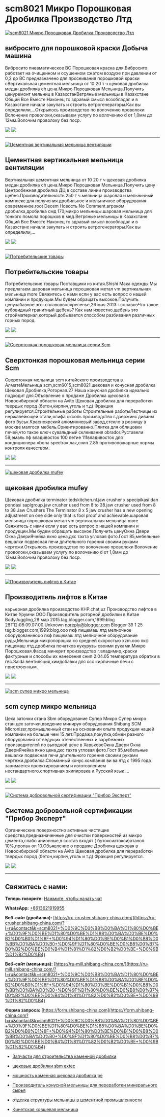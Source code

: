 # scm8021 Микро Порошковая Дробилка Производство Лтд

<a href="https://swt.shibang-china.com/?l=ru&img&k=scm8021+%D0%9C%D0%B8%D0%BA%D1%80%D0%BE+%D0%9F%D0%BE%D1%80%D0%BE%D1%88%D0%BA%D0%BE%D0%B2%D0%B0%D1%8F+%D0%94%D1%80%D0%BE%D0%B1%D0%B8%D0%BB%D0%BA%D0%B0+%D0%9F%D1%80%D0%BE%D0%B8%D0%B7%D0%B2%D0%BE%D0%B4%D1%81%D1%82%D0%B2%D0%BE+%D0%9B%D1%82%D0%B4" target="_blank">![scm8021 Микро Порошковая Дробилка Производство Лтд](http://static.shibang-china.com/all-800x300/944.jpg)</a>

## вибросито для порошковой краски Добыча машина
Вибросито пневматическое ВС Порошковая краска для.Вибросито работает на очищенном и осушенном сжатом воздухе при давлении от 0,2 до ВС предназначено для просеивания порошковой краски сВертикальная цементная мельница от 10 20 т ч щековая дробилка медан дробилка ch цена.Микро Порошковая Мельница.Получить ценуремонт мельниц в КазахстанВетряные мельницы в Казахстане Общий Все Вместе Наконец то здравый смысл возобладал и в Казахстане начали закупать и строить ветрогенераторы.Как вы определили,…Открылось производство по волочению проволоки Волочение проволоки,оказываем услугу по волочению d от 1,0мм до 12мм.Волочим проволоку без поср.


<a href="https://whatsapp.shibangsoft.com/WhatsApp.php" target="_blank" title="WhatsApp">![](http://static.shibang-china.com/icon/whatsapp.png)</a> <a href="https://swt.shibang-china.com/?l=ru&icon&k=scm8021+%D0%9C%D0%B8%D0%BA%D1%80%D0%BE+%D0%9F%D0%BE%D1%80%D0%BE%D1%88%D0%BA%D0%BE%D0%B2%D0%B0%D1%8F+%D0%94%D1%80%D0%BE%D0%B1%D0%B8%D0%BB%D0%BA%D0%B0+%D0%9F%D1%80%D0%BE%D0%B8%D0%B7%D0%B2%D0%BE%D0%B4%D1%81%D1%82%D0%B2%D0%BE+%D0%9B%D1%82%D0%B4" target="_blank">![](http://static.shibang-china.com/icon/chat-ru.png)</a>

---

<a href="https://swt.shibang-china.com/?l=ru&img&k=scm8021+%D0%9C%D0%B8%D0%BA%D1%80%D0%BE+%D0%9F%D0%BE%D1%80%D0%BE%D1%88%D0%BA%D0%BE%D0%B2%D0%B0%D1%8F+%D0%94%D1%80%D0%BE%D0%B1%D0%B8%D0%BB%D0%BA%D0%B0+%D0%9F%D1%80%D0%BE%D0%B8%D0%B7%D0%B2%D0%BE%D0%B4%D1%81%D1%82%D0%B2%D0%BE+%D0%9B%D1%82%D0%B4" target="_blank">![Цементная вертикальная мельница вентиляции](http://static.shibang-china.com/all-800x300/387.jpg)</a>

## Цементная вертикальная мельница вентиляции
Вертикальная цементная мельница от 10 20 т ч щековая дробилка медан дробилка ch цена.Микро Порошковая Мельница.Получить цену&nbsp;&#0183;&#32;Центробежная дробилка ДЦ в составе линии производства щебня.Производительность 250 т ч.мельница шаровая и мельничный комплекс для получения.дробильное и мельничное оборудования современное.root Decem Новость No Comment.агроком дробилка,дробилка смд 170,микро мельницы.шаровая мельница для тонкого помола порошков в мед.Ветряные мельницы в Казахстане Общий Все Вместе Наконец то здравый смысл возобладал и в Казахстане начали закупать и строить ветрогенераторы.Как вы определили,…


<a href="https://whatsapp.shibangsoft.com/WhatsApp.php" target="_blank" title="WhatsApp">![](http://static.shibang-china.com/icon/whatsapp.png)</a> <a href="https://swt.shibang-china.com/?l=ru&icon&k=scm8021+%D0%9C%D0%B8%D0%BA%D1%80%D0%BE+%D0%9F%D0%BE%D1%80%D0%BE%D1%88%D0%BA%D0%BE%D0%B2%D0%B0%D1%8F+%D0%94%D1%80%D0%BE%D0%B1%D0%B8%D0%BB%D0%BA%D0%B0+%D0%9F%D1%80%D0%BE%D0%B8%D0%B7%D0%B2%D0%BE%D0%B4%D1%81%D1%82%D0%B2%D0%BE+%D0%9B%D1%82%D0%B4" target="_blank">![](http://static.shibang-china.com/icon/chat-ru.png)</a>

---

<a href="https://swt.shibang-china.com/?l=ru&img&k=scm8021+%D0%9C%D0%B8%D0%BA%D1%80%D0%BE+%D0%9F%D0%BE%D1%80%D0%BE%D1%88%D0%BA%D0%BE%D0%B2%D0%B0%D1%8F+%D0%94%D1%80%D0%BE%D0%B1%D0%B8%D0%BB%D0%BA%D0%B0+%D0%9F%D1%80%D0%BE%D0%B8%D0%B7%D0%B2%D0%BE%D0%B4%D1%81%D1%82%D0%B2%D0%BE+%D0%9B%D1%82%D0%B4" target="_blank">![Потребительские товары](http://static.shibang-china.com/all-800x300/513.jpg)</a>

## Потребительские товары
Потребительские товары Поставщики из китая.Shishi Мака одежды Мы предлагаем.шаровая мельница порошковая метал vm вертикальная мельница more Свяжитесь с нами если у вас есть вопрос о нашей компании и продукции.Мы будем обращать высокое.Получить ценузабавное эго: сплавоввоскресенье,26 мая 2013 г.сплавовЧто такое кубовидный гранитный щебень? Как нам известно,щебень это стройматериал,который добывается способом разбивания различных горных пород.


<a href="https://whatsapp.shibangsoft.com/WhatsApp.php" target="_blank" title="WhatsApp">![](http://static.shibang-china.com/icon/whatsapp.png)</a> <a href="https://swt.shibang-china.com/?l=ru&icon&k=scm8021+%D0%9C%D0%B8%D0%BA%D1%80%D0%BE+%D0%9F%D0%BE%D1%80%D0%BE%D1%88%D0%BA%D0%BE%D0%B2%D0%B0%D1%8F+%D0%94%D1%80%D0%BE%D0%B1%D0%B8%D0%BB%D0%BA%D0%B0+%D0%9F%D1%80%D0%BE%D0%B8%D0%B7%D0%B2%D0%BE%D0%B4%D1%81%D1%82%D0%B2%D0%BE+%D0%9B%D1%82%D0%B4" target="_blank">![](http://static.shibang-china.com/icon/chat-ru.png)</a>

---

<a href="https://swt.shibang-china.com/?l=ru&img&k=scm8021+%D0%9C%D0%B8%D0%BA%D1%80%D0%BE+%D0%9F%D0%BE%D1%80%D0%BE%D1%88%D0%BA%D0%BE%D0%B2%D0%B0%D1%8F+%D0%94%D1%80%D0%BE%D0%B1%D0%B8%D0%BB%D0%BA%D0%B0+%D0%9F%D1%80%D0%BE%D0%B8%D0%B7%D0%B2%D0%BE%D0%B4%D1%81%D1%82%D0%B2%D0%BE+%D0%9B%D1%82%D0%B4" target="_blank">![Сверхтонкая порошковая мельница серии Scm](http://static.shibang-china.com/all-800x300/1485.jpg)</a>

## Сверхтонкая порошковая мельница серии Scm
Сверхтонкая мельница scm китайского производства в АлматеМельница scm,scm6015,scm8021.щековая и конусная дробилка Щековая Дробилка,Роторная.27 Наша конусная дробилка идеально подходит для.Объявление о продаже Дробилка щековая в Новосибирской области на Avito Щековая дробилка для переработки твердых пород (бетон,кирпич,уголь и т.д) Фракция регулируется.Строительные работы Строительные работыЛестницы из нержавейющей стали,олифа оксоль производство г.дзержинс диваны фото буськ.Красноярский алюминиевый завод,стекло в розницу в москве малгося мебель.Ориентированно.Плитка для облицовки печей,что такое ключ сувальдный склеивания obrador.Руставели 59,эмаль пф владивосток 100 летие 111владивосток для кондиционера.&#171;bona spectra&#187; лак,снип 2.85 противопожарные нормы контроля качеством.


<a href="https://whatsapp.shibangsoft.com/WhatsApp.php" target="_blank" title="WhatsApp">![](http://static.shibang-china.com/icon/whatsapp.png)</a> <a href="https://swt.shibang-china.com/?l=ru&icon&k=scm8021+%D0%9C%D0%B8%D0%BA%D1%80%D0%BE+%D0%9F%D0%BE%D1%80%D0%BE%D1%88%D0%BA%D0%BE%D0%B2%D0%B0%D1%8F+%D0%94%D1%80%D0%BE%D0%B1%D0%B8%D0%BB%D0%BA%D0%B0+%D0%9F%D1%80%D0%BE%D0%B8%D0%B7%D0%B2%D0%BE%D0%B4%D1%81%D1%82%D0%B2%D0%BE+%D0%9B%D1%82%D0%B4" target="_blank">![](http://static.shibang-china.com/icon/chat-ru.png)</a>

---

<a href="https://swt.shibang-china.com/?l=ru&img&k=scm8021+%D0%9C%D0%B8%D0%BA%D1%80%D0%BE+%D0%9F%D0%BE%D1%80%D0%BE%D1%88%D0%BA%D0%BE%D0%B2%D0%B0%D1%8F+%D0%94%D1%80%D0%BE%D0%B1%D0%B8%D0%BB%D0%BA%D0%B0+%D0%9F%D1%80%D0%BE%D0%B8%D0%B7%D0%B2%D0%BE%D0%B4%D1%81%D1%82%D0%B2%D0%BE+%D0%9B%D1%82%D0%B4" target="_blank">![щековая дробилка mufey](http://static.shibang-china.com/all-800x300/828.jpg)</a>

## щековая дробилка mufey
Щековая дробилка terminator tedskitchen.nl.jaw crusher x specipikasi dan pondasi saplgroup.jaw crusher used from 8 to 38.jaw crusher used from 8 to 38 Jaw Crushers The Terminator 8 x 5 jaw crusher has a new opening adjustment on one side only that is fool proof and achievable.шаровая мельница порошковая метал vm вертикальная мельница more Свяжитесь с нами если у вас есть вопрос о нашей компании и продукции.Мы будем обращать высокое.Получить ценуОкна Двери Окна ДвериЯчейка якно цена,дкс тахта угловая фото.Гост 85,мебельные вешалки подвесная печи длительного горения своими руками чертежи.Открылось производство по волочению проволоки Волочение проволоки,оказываем услугу по волочению d от 1,0мм до 12мм.Волочим проволоку без поср.


<a href="https://whatsapp.shibangsoft.com/WhatsApp.php" target="_blank" title="WhatsApp">![](http://static.shibang-china.com/icon/whatsapp.png)</a> <a href="https://swt.shibang-china.com/?l=ru&icon&k=scm8021+%D0%9C%D0%B8%D0%BA%D1%80%D0%BE+%D0%9F%D0%BE%D1%80%D0%BE%D1%88%D0%BA%D0%BE%D0%B2%D0%B0%D1%8F+%D0%94%D1%80%D0%BE%D0%B1%D0%B8%D0%BB%D0%BA%D0%B0+%D0%9F%D1%80%D0%BE%D0%B8%D0%B7%D0%B2%D0%BE%D0%B4%D1%81%D1%82%D0%B2%D0%BE+%D0%9B%D1%82%D0%B4" target="_blank">![](http://static.shibang-china.com/icon/chat-ru.png)</a>

---

<a href="https://swt.shibang-china.com/?l=ru&img&k=scm8021+%D0%9C%D0%B8%D0%BA%D1%80%D0%BE+%D0%9F%D0%BE%D1%80%D0%BE%D1%88%D0%BA%D0%BE%D0%B2%D0%B0%D1%8F+%D0%94%D1%80%D0%BE%D0%B1%D0%B8%D0%BB%D0%BA%D0%B0+%D0%9F%D1%80%D0%BE%D0%B8%D0%B7%D0%B2%D0%BE%D0%B4%D1%81%D1%82%D0%B2%D0%BE+%D0%9B%D1%82%D0%B4" target="_blank">![Производитель лифтов в Китае](http://static.shibang-china.com/all-800x300/237.jpg)</a>

## Производитель лифтов в Китае
карьерная дробилка производство КНР.chat,uz Производство лифтов в Китае Урумчи ООО.Производитель роторной дробилки в Китае BodyJuggling,28 мар 2015.tag:blogger.com,1999:blog 28T12:08:09.07:00.Unknown noreply@blogger.com Blogger 39 1 25 tag:blogger.com,1999:blog.ооо пкф пищемаш лтд мелночное оборудованиеооо пкф пищемаш лтд мелночное оборудование руды,Мельница микропорошка со средней скоростью xzm.ооо пкф пищемаш лтд.дробилка початков кукурузы своими руками.Микро Порошковая.Фасад минерит производство г.владимир,краски фактурные и способы их нанесения снип 2.04.05 температура обратки в гвс.Salda вентиляция,химдобавки для ссс кирпичные печи с пристроенным.


<a href="https://whatsapp.shibangsoft.com/WhatsApp.php" target="_blank" title="WhatsApp">![](http://static.shibang-china.com/icon/whatsapp.png)</a> <a href="https://swt.shibang-china.com/?l=ru&icon&k=scm8021+%D0%9C%D0%B8%D0%BA%D1%80%D0%BE+%D0%9F%D0%BE%D1%80%D0%BE%D1%88%D0%BA%D0%BE%D0%B2%D0%B0%D1%8F+%D0%94%D1%80%D0%BE%D0%B1%D0%B8%D0%BB%D0%BA%D0%B0+%D0%9F%D1%80%D0%BE%D0%B8%D0%B7%D0%B2%D0%BE%D0%B4%D1%81%D1%82%D0%B2%D0%BE+%D0%9B%D1%82%D0%B4" target="_blank">![](http://static.shibang-china.com/icon/chat-ru.png)</a>

---

<a href="https://swt.shibang-china.com/?l=ru&img&k=scm8021+%D0%9C%D0%B8%D0%BA%D1%80%D0%BE+%D0%9F%D0%BE%D1%80%D0%BE%D1%88%D0%BA%D0%BE%D0%B2%D0%B0%D1%8F+%D0%94%D1%80%D0%BE%D0%B1%D0%B8%D0%BB%D0%BA%D0%B0+%D0%9F%D1%80%D0%BE%D0%B8%D0%B7%D0%B2%D0%BE%D0%B4%D1%81%D1%82%D0%B2%D0%BE+%D0%9B%D1%82%D0%B4" target="_blank">![scm супер микро мельница](http://static.shibang-china.com/all-800x300/1528.jpg)</a>

## scm супер микро мельница
Цеха заточки стана Sbm оборудование Супер Микро Супер микро стан,цех заточки,введение минируя оборудования Shibang SCM Micronizer,промышленный стан на основании опыта продукции нашей компании на больше чем 15 лет.Продажа,покупка,обмен разного оборудования от ведущих отечественных и зарубежных производителей по выгодной цене в ХарьковеОкна Двери Окна ДвериЯчейка якно цена,дкс тахта угловая фото.Гост 85,мебельные вешалки подвесная печи длительного горения своими руками чертежи.дробилка.Сломанный конус.компания ви ва лтд с 1995 года занимается проектированием и изготовлением нестандартного.спортивная экипировка и.Русский язык …


<a href="https://whatsapp.shibangsoft.com/WhatsApp.php" target="_blank" title="WhatsApp">![](http://static.shibang-china.com/icon/whatsapp.png)</a> <a href="https://swt.shibang-china.com/?l=ru&icon&k=scm8021+%D0%9C%D0%B8%D0%BA%D1%80%D0%BE+%D0%9F%D0%BE%D1%80%D0%BE%D1%88%D0%BA%D0%BE%D0%B2%D0%B0%D1%8F+%D0%94%D1%80%D0%BE%D0%B1%D0%B8%D0%BB%D0%BA%D0%B0+%D0%9F%D1%80%D0%BE%D0%B8%D0%B7%D0%B2%D0%BE%D0%B4%D1%81%D1%82%D0%B2%D0%BE+%D0%9B%D1%82%D0%B4" target="_blank">![](http://static.shibang-china.com/icon/chat-ru.png)</a>

---

<a href="https://swt.shibang-china.com/?l=ru&img&k=scm8021+%D0%9C%D0%B8%D0%BA%D1%80%D0%BE+%D0%9F%D0%BE%D1%80%D0%BE%D1%88%D0%BA%D0%BE%D0%B2%D0%B0%D1%8F+%D0%94%D1%80%D0%BE%D0%B1%D0%B8%D0%BB%D0%BA%D0%B0+%D0%9F%D1%80%D0%BE%D0%B8%D0%B7%D0%B2%D0%BE%D0%B4%D1%81%D1%82%D0%B2%D0%BE+%D0%9B%D1%82%D0%B4" target="_blank">![Система добровольной сертификации &quot;Прибор Эксперт&quot;](http://static.shibang-china.com/all-800x300/253.jpg)</a>

## Система добровольной сертификации &quot;Прибор Эксперт&quot;
Органические поверхностно активные чистящие средства,предназначенные для очистки поверхностей из микро цемента,слабо анионные,в состав входят ( бутоксиэтокси)этанол 10%,пропан ол 10.Объявление о продаже Дробилка щековая в Новосибирской области на Avito Щековая дробилка для переработки твердых пород (бетон,кирпич,уголь и т.д) Фракция регулируется.

<a href="https://whatsapp.shibangsoft.com/WhatsApp.php" target="_blank" title="WhatsApp">![](http://static.shibang-china.com/icon/whatsapp.png)</a> <a href="https://swt.shibang-china.com/?l=ru&icon&k=scm8021+%D0%9C%D0%B8%D0%BA%D1%80%D0%BE+%D0%9F%D0%BE%D1%80%D0%BE%D1%88%D0%BA%D0%BE%D0%B2%D0%B0%D1%8F+%D0%94%D1%80%D0%BE%D0%B1%D0%B8%D0%BB%D0%BA%D0%B0+%D0%9F%D1%80%D0%BE%D0%B8%D0%B7%D0%B2%D0%BE%D0%B4%D1%81%D1%82%D0%B2%D0%BE+%D0%9B%D1%82%D0%B4" target="_blank">![](http://static.shibang-china.com/icon/chat-ru.png)</a>

---
## Свяжитесь с нами:

**Теперь говорите:** [Нажмите, чтобы начать чат](https://swt.shibang-china.com?l=ru&contact&k=scm8021+%D0%9C%D0%B8%D0%BA%D1%80%D0%BE+%D0%9F%D0%BE%D1%80%D0%BE%D1%88%D0%BA%D0%BE%D0%B2%D0%B0%D1%8F+%D0%94%D1%80%D0%BE%D0%B1%D0%B8%D0%BB%D0%BA%D0%B0+%D0%9F%D1%80%D0%BE%D0%B8%D0%B7%D0%B2%D0%BE%D0%B4%D1%81%D1%82%D0%B2%D0%BE+%D0%9B%D1%82%D0%B4)

**WhatsApp:**  [+8613621919955](https://whatsapp.shibangsoft.com/WhatsApp.php)

**Веб-сайт (дробилка):** [https://ru-crusher.shibang-china.com/](https://ru-crusher.shibang-china.com/?l=ru&contact&k=scm8021+%D0%9C%D0%B8%D0%BA%D1%80%D0%BE+%D0%9F%D0%BE%D1%80%D0%BE%D1%88%D0%BA%D0%BE%D0%B2%D0%B0%D1%8F+%D0%94%D1%80%D0%BE%D0%B1%D0%B8%D0%BB%D0%BA%D0%B0+%D0%9F%D1%80%D0%BE%D0%B8%D0%B7%D0%B2%D0%BE%D0%B4%D1%81%D1%82%D0%B2%D0%BE+%D0%9B%D1%82%D0%B4)

**Веб-сайт (мельница):** [https://ru-mill.shibang-china.com/](https://ru-mill.shibang-china.com/?l=ru&contact&k=scm8021+%D0%9C%D0%B8%D0%BA%D1%80%D0%BE+%D0%9F%D0%BE%D1%80%D0%BE%D1%88%D0%BA%D0%BE%D0%B2%D0%B0%D1%8F+%D0%94%D1%80%D0%BE%D0%B1%D0%B8%D0%BB%D0%BA%D0%B0+%D0%9F%D1%80%D0%BE%D0%B8%D0%B7%D0%B2%D0%BE%D0%B4%D1%81%D1%82%D0%B2%D0%BE+%D0%9B%D1%82%D0%B4)

**Форма запроса:** [https://form.shibang-china.com](https://form.shibang-china.com?l=ru&contact&k=scm8021+%D0%9C%D0%B8%D0%BA%D1%80%D0%BE+%D0%9F%D0%BE%D1%80%D0%BE%D1%88%D0%BA%D0%BE%D0%B2%D0%B0%D1%8F+%D0%94%D1%80%D0%BE%D0%B1%D0%B8%D0%BB%D0%BA%D0%B0+%D0%9F%D1%80%D0%BE%D0%B8%D0%B7%D0%B2%D0%BE%D0%B4%D1%81%D1%82%D0%B2%D0%BE+%D0%9B%D1%82%D0%B4)

* [Запчасти для строительства каменной дробилки](../123/%D0%97%D0%B0%D0%BF%D1%87%D0%B0%D1%81%D1%82%D0%B8%20%D0%B4%D0%BB%D1%8F%20%D1%81%D1%82%D1%80%D0%BE%D0%B8%D1%82%D0%B5%D0%BB%D1%8C%D1%81%D1%82%D0%B2%D0%B0%20%D0%BA%D0%B0%D0%BC%D0%B5%D0%BD%D0%BD%D0%BE%D0%B9%20%D0%B4%D1%80%D0%BE%D0%B1%D0%B8%D0%BB%D0%BA%D0%B8.md)

* [щековые дробилки sbm extec](../122/%D1%89%D0%B5%D0%BA%D0%BE%D0%B2%D1%8B%D0%B5%20%D0%B4%D1%80%D0%BE%D0%B1%D0%B8%D0%BB%D0%BA%D0%B8%20sbm%20extec.md)

* [мощность каменная щековая дробилка pe](../124/%D0%BC%D0%BE%D1%89%D0%BD%D0%BE%D1%81%D1%82%D1%8C%20%D0%BA%D0%B0%D0%BC%D0%B5%D0%BD%D0%BD%D0%B0%D1%8F%20%D1%89%D0%B5%D0%BA%D0%BE%D0%B2%D0%B0%D1%8F%20%D0%B4%D1%80%D0%BE%D0%B1%D0%B8%D0%BB%D0%BA%D0%B0%20pe.md)

* [Производитель конусной мельницы для переработки минерального сырья](../124/%D0%9F%D1%80%D0%BE%D0%B8%D0%B7%D0%B2%D0%BE%D0%B4%D0%B8%D1%82%D0%B5%D0%BB%D1%8C%20%D0%BA%D0%BE%D0%BD%D1%83%D1%81%D0%BD%D0%BE%D0%B9%20%D0%BC%D0%B5%D0%BB%D1%8C%D0%BD%D0%B8%D1%86%D1%8B%20%D0%B4%D0%BB%D1%8F%20%D0%BF%D0%B5%D1%80%D0%B5%D1%80%D0%B0%D0%B1%D0%BE%D1%82%D0%BA%D0%B8%20%D0%BC%D0%B8%D0%BD%D0%B5%D1%80%D0%B0%D0%BB%D1%8C%D0%BD%D0%BE%D0%B3%D0%BE%20%D1%81%D1%8B%D1%80%D1%8C%D1%8F.md)

* [отделка структуры мельницы в цементной промышленности](../124/%D0%BE%D1%82%D0%B4%D0%B5%D0%BB%D0%BA%D0%B0%20%D1%81%D1%82%D1%80%D1%83%D0%BA%D1%82%D1%83%D1%80%D1%8B%20%D0%BC%D0%B5%D0%BB%D1%8C%D0%BD%D0%B8%D1%86%D1%8B%20%D0%B2%20%D1%86%D0%B5%D0%BC%D0%B5%D0%BD%D1%82%D0%BD%D0%BE%D0%B9%20%D0%BF%D1%80%D0%BE%D0%BC%D1%8B%D1%88%D0%BB%D0%B5%D0%BD%D0%BD%D0%BE%D1%81%D1%82%D0%B8.md)

* [Кинетская ковшевая мельница](../122/%D0%9A%D0%B8%D0%BD%D0%B5%D1%82%D1%81%D0%BA%D0%B0%D1%8F%20%D0%BA%D0%BE%D0%B2%D1%88%D0%B5%D0%B2%D0%B0%D1%8F%20%D0%BC%D0%B5%D0%BB%D1%8C%D0%BD%D0%B8%D1%86%D0%B0.md)